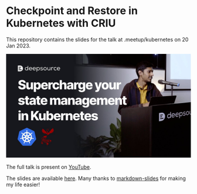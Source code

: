 # Checkpoint and Restore in Kubernetes with CRIU

This repository contains the slides for the talk at .meetup/kubernetes on 20 Jan 2023.

[![Thumbnail](./thumbnail.png)](https://www.youtube.com/watch?v=JEcLoJjH3Ls)

The full talk is present on [YouTube](https://www.youtube.com/watch?v=JEcLoJjH3Ls).

The slides are available [here](https://snprajwal.com/cr-with-k8s-slides). Many thanks to [markdown-slides](https://gitlab.com/da_doomer/markdown-slides) for making my life easier!

